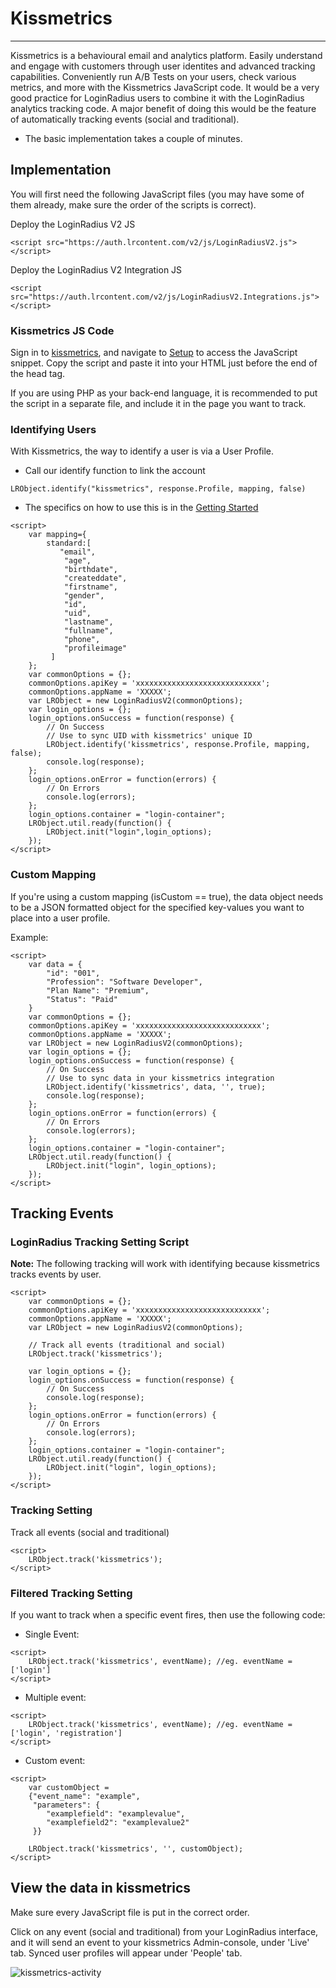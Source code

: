 # Kissmetrics

---

Kissmetrics is a behavioural email and analytics platform. Easily understand and engage with customers through user identites and advanced tracking capabilities. Conveniently run A/B Tests on your users, check various metrics, and more with the Kissmetrics JavaScript code. It would be a very good practice for LoginRadius users to combine it with the LoginRadius analytics tracking code. A major benefit of doing this would be the feature of automatically tracking events (social and traditional).

- The basic implementation takes a couple of minutes.

## Implementation

You will first need the following JavaScript files (you may have some of them already, make sure the order of the scripts is correct).

Deploy the LoginRadius V2 JS

```
<script src="https://auth.lrcontent.com/v2/js/LoginRadiusV2.js"></script>
```

Deploy the LoginRadius V2 Integration JS

```
<script src="https://auth.lrcontent.com/v2/js/LoginRadiusV2.Integrations.js"></script>
```

### Kissmetrics JS Code

Sign in to [kissmetrics](https://signin.kissmetrics.com/signin), and navigate to [Setup](https://app.kissmetrics.com/setup) to access the JavaScript snippet. Copy the script and paste it into your HTML just before the end of the head tag.

If you are using PHP as your back-end language, it is recommended to put the script in a separate file, and include it in the page you want to track.

### Identifying Users

With Kissmetrics, the way to identify a user is via a User Profile.

- Call our identify function to link the account

`LRObject.identify("kissmetrics", response.Profile, mapping, false)`

- The specifics on how to use this is in the [Getting Started](https://www.loginradius.com/legacy/docs/api/v2/integrations/getting-started)

```
<script>
    var mapping={
        standard:[
		   "email",
	        "age",
	        "birthdate",
	        "createddate",
	        "firstname",
	        "gender",
	        "id",
	        "uid",
	        "lastname",
	        "fullname",
	        "phone",
	        "profileimage"
		 ]
	};
    var commonOptions = {};
    commonOptions.apiKey = 'xxxxxxxxxxxxxxxxxxxxxxxxxxxx';
    commonOptions.appName = 'XXXXX';
    var LRObject = new LoginRadiusV2(commonOptions);
    var login_options = {};
    login_options.onSuccess = function(response) {
    	// On Success
    	// Use to sync UID with kissmetrics' unique ID
    	LRObject.identify('kissmetrics', response.Profile, mapping, false);
    	console.log(response);
    };
    login_options.onError = function(errors) {
    	// On Errors
    	console.log(errors);
    };
    login_options.container = "login-container";
    LRObject.util.ready(function() {
    	LRObject.init("login",login_options);
    });
</script>
```

### Custom Mapping

If you're using a custom mapping (isCustom == true), the data object needs to be a JSON formatted object for the specified key-values you want to place into a user profile.

Example:

```
<script>
    var data = {
    	"id": "001",
        "Profession": "Software Developer",
        "Plan Name": "Premium",
        "Status": "Paid"
    }
    var commonOptions = {};
    commonOptions.apiKey = 'xxxxxxxxxxxxxxxxxxxxxxxxxxxx';
    commonOptions.appName = 'XXXXX';
    var LRObject = new LoginRadiusV2(commonOptions);
    var login_options = {};
    login_options.onSuccess = function(response) {
    	// On Success
    	// Use to sync data in your kissmetrics integration
    	LRObject.identify('kissmetrics', data, '', true);
    	console.log(response);
    };
    login_options.onError = function(errors) {
    	// On Errors
    	console.log(errors);
    };
    login_options.container = "login-container";
    LRObject.util.ready(function() {
    	LRObject.init("login", login_options);
    });
</script>
```

## Tracking Events

### LoginRadius Tracking Setting Script

**Note:** The following tracking will work with identifying because kissmetrics tracks events by user.

```
<script>
    var commonOptions = {};
    commonOptions.apiKey = 'xxxxxxxxxxxxxxxxxxxxxxxxxxxx';
    commonOptions.appName = 'XXXXX';
    var LRObject = new LoginRadiusV2(commonOptions);

    // Track all events (traditional and social)
    LRObject.track('kissmetrics');

    var login_options = {};
    login_options.onSuccess = function(response) {
    	// On Success
    	console.log(response);
    };
    login_options.onError = function(errors) {
    	// On Errors
    	console.log(errors);
    };
    login_options.container = "login-container";
    LRObject.util.ready(function() {
    	LRObject.init("login", login_options);
    });
</script>
```

### Tracking Setting

Track all events (social and traditional)

```
<script>
    LRObject.track('kissmetrics');
</script>
```

### Filtered Tracking Setting

If you want to track when a specific event fires, then use the following code:

- Single Event:

```
<script>
    LRObject.track('kissmetrics', eventName); //eg. eventName = ['login']
</script>
```

- Multiple event:

```
<script>
    LRObject.track('kissmetrics', eventName); //eg. eventName = ['login', 'registration']
</script>
```

- Custom event:

```
<script>
	var customObject =
	{"event_name": "example",
	 "parameters": {
	 	"examplefield": "examplevalue",
	 	"examplefield2": "examplevalue2"
	 }}

	LRObject.track('kissmetrics', '', customObject);
</script>
```

## View the data in kissmetrics

Make sure every JavaScript file is put in the correct order.

Click on any event (social and traditional) from your LoginRadius interface, and it will send an event to your kissmetrics Admin-console, under 'Live' tab. Synced user profiles will appear under 'People' tab.

![kissmetrics-activity](https://apidocs.lrcontent.com/images/Screen-Shot-2018-05-22-at-3-35-38-PM_238285b04a2270b5e95.81313284.png "kissmetrics")

